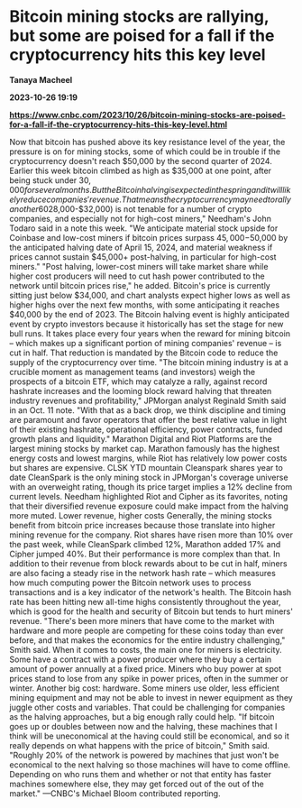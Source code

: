 # Bitcoin mining stocks are rallying, but some are poised for a fall if the cryptocurrency hits this key level
**Tanaya Macheel**

**2023-10-26 19:19**

**https://www.cnbc.com/2023/10/26/bitcoin-mining-stocks-are-poised-for-a-fall-if-the-cryptocurrency-hits-this-key-level.html**

Now that bitcoin has pushed above its key resistance level of the year, the pressure is on for mining stocks, some of which could be in trouble if the cryptocurrency doesn't reach $50,000 by the second quarter of 2024. Earlier this week bitcoin climbed as high as $35,000 at one point, after being stuck under $30,000 for several months. But the Bitcoin halving is expected in the spring and it will likely reduce companies' revenue. That means the cryptocurrency may need to rally another 60% by then to lessen the suffering of some high-cost miners. "Bitcoin prices holding steady at ($28,000-$32,000) is not tenable for a number of crypto companies, and especially not for high-cost miners," Needham's John Todaro said in a note this week. "We anticipate material stock upside for Coinbase and low-cost miners if bitcoin prices surpass $45,000-$50,000 by the anticipated halving date of April 15, 2024, and material weakness if prices cannot sustain $45,000+ post-halving, in particular for high-cost miners." "Post halving, lower-cost miners will take market share while higher cost producers will need to cut hash power contributed to the network until bitcoin prices rise," he added. Bitcoin's price is currently sitting just below $34,000, and chart analysts expect higher lows as well as higher highs over the next few months, with some anticipating it reaches $40,000 by the end of 2023. The Bitcoin halving event is highly anticipated event by crypto investors because it historically has set the stage for new bull runs. It takes place every four years when the reward for mining bitcoin – which makes up a significant portion of mining companies' revenue – is cut in half. That reduction is mandated by the Bitcoin code to reduce the supply of the cryptocurrency over time. "The bitcoin mining industry is at a crucible moment as management teams (and investors) weigh the prospects of a bitcoin ETF, which may catalyze a rally, against record hashrate increases and the looming block reward halving that threaten industry revenues and profitability," JPMorgan analyst Reginald Smith said in an Oct. 11 note. "With that as a back drop, we think discipline and timing are paramount and favor operators that offer the best relative value in light of their existing hashrate, operational efficiency, power contracts, funded growth plans and liquidity." Marathon Digital and Riot Platforms are the largest mining stocks by market cap. Marathon famously has the highest energy costs and lowest margins, while Riot has relatively low power costs but shares are expensive. CLSK YTD mountain Cleanspark shares year to date CleanSpark is the only mining stock in JPMorgan's coverage universe with an overweight rating, though its price target implies a 12% decline from current levels. Needham highlighted Riot and Cipher as its favorites, noting that their diversified revenue exposure could make impact from the halving more muted. Lower revenue, higher costs Generally, the mining stocks benefit from bitcoin price increases because those translate into higher mining revenue for the company. Riot shares have risen more than 10% over the past week, while CleanSpark climbed 12%, Marathon added 17% and Cipher jumped 40%. But their performance is more complex than that. In addition to their revenue from block rewards about to be cut in half, miners are also facing a steady rise in the network hash rate – which measures how much computing power the Bitcoin network uses to process transactions and is a key indicator of the network's health. The Bitcoin hash rate has been hitting new all-time highs consistently throughout the year, which is good for the health and security of Bitcoin but tends to hurt miners' revenue. "There's been more miners that have come to the market with hardware and more people are competing for these coins today than ever before, and that makes the economics for the entire industry challenging," Smith said. When it comes to costs, the main one for miners is electricity. Some have a contract with a power producer where they buy a certain amount of power annually at a fixed price. Miners who buy power at spot prices stand to lose from any spike in power prices, often in the summer or winter. Another big cost: hardware. Some miners use older, less efficient mining equipment and may not be able to invest in newer equipment as they juggle other costs and variables. That could be challenging for companies as the halving approaches, but a big enough rally could help. "If bitcoin goes up or doubles between now and the halving, these machines that I think will be uneconomical at the having could still be economical, and so it really depends on what happens with the price of bitcoin," Smith said. "Roughly 20% of the network is powered by machines that just won't be economical to the next halving so those machines will have to come offline. Depending on who runs them and whether or not that entity has faster machines somewhere else, they may get forced out of the out of the market." —CNBC's Michael Bloom contributed reporting.